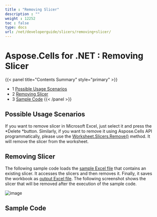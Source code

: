 ```yaml
---
title : "Removing Slicer" 
description : "" 
weight : 12252 
toc : false
type: docs
url: /net/developerguide/slicers/removing+slicer/
---
```


# Aspose.Cells for .NET : Removing Slicer


{{< panel title="Contents Summary" style="primary" >}}
*   1 [Possible Usage Scenarios](#possible-usage-scenarios)
*   2 [Removing Slicer](#removing-slicer)
*   3 [Sample Code](#sample-code)
{{< /panel >}}
 

## Possible Usage Scenarios

If you want to remove slicer in Microsoft Excel, just select it and press the *Delete *button. Similarly, if you want to remove it using Aspose.Cells API programmatically, please use the [Worksheet.Slicers.Remove()](https://apireference.aspose.com/net/cells/aspose.cells.slicers/slicercollection/methods/remove) method. It will remove the slicer from the worksheet. 

## Removing Slicer

The following sample code loads the [sample Excel file](https://docs2.aspose.com/cells/net/attachments/66948347/67338478.xlsx) that contains an existing slicer. It accesses the slicers and then removes it. Finally, it saves the workbook as [output Excel file](https://docs2.aspose.com/cells/net/attachments/66948347/67338477.xlsx). The following screenshot shows the slicer that will be removed after the execution of the sample code.

![image](https://docs2.aspose.com/cells/net/attachments/66948347/67338491.png)

## Sample Code

